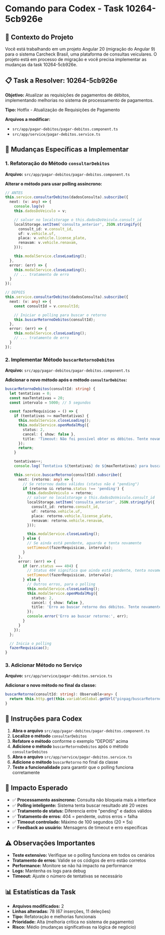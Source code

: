 # Comando para Codex - Task 10264-5cb926e

## 🎯 Contexto do Projeto
Você está trabalhando em um projeto Angular 20 (migração do Angular 9) para o sistema Carcheck Brasil, uma plataforma de consultas veiculares. O projeto está em processo de migração e você precisa implementar as mudanças da task 10264-5cb926e.

## 📋 Task a Resolver: 10264-5cb926e

**Objetivo:** Atualizar as requisições de pagamentos de débitos, implementando melhorias no sistema de processamento de pagamentos.

**Tipo:** Hotfix - Atualização de Requisições de Pagamento

**Arquivos a modificar:**
- `src/app/pagar-debitos/pagar-debitos.component.ts`
- `src/app/service/pagar-debitos.service.ts`

## 🔧 Mudanças Específicas a Implementar

### 1. Refatoração do Método `consultarDebitos`

**Arquivo:** `src/app/pagar-debitos/pagar-debitos.component.ts`

**Alterar o método para usar polling assíncrono:**

```typescript
// ANTES
this.service.consultarDebitos(dadosConsulta).subscribe({
  next: (v: any) => {
    console.log(v)
    this.dadosDoVeiculo = v;

    // salvar no localstorage o this.dadosDoVeiculo.consult_id
    localStorage.setItem('consulta_anterior', JSON.stringify({
      consult_id: v.consult_id,
      uf: v.vehicle.uf,
      placa: v.vehicle.license_plate,
      renavam: v.vehicle.renavam,
    }));

    this.modalService.closeLoading();
  },
  error: (err) => {
    this.modalService.closeLoading();
    // ... tratamento de erro
  }
});

// DEPOIS
this.service.consultarDebitos(dadosConsulta).subscribe({
  next: (v: any) => {
    const consultId = v.consultId;

    // Iniciar o polling para buscar o retorno
    this.buscarRetornoDebitos(consultId);
  },
  error: (err) => {
    this.modalService.closeLoading();
    // ... tratamento de erro
  }
});
```

### 2. Implementar Método `buscarRetornoDebitos`

**Arquivo:** `src/app/pagar-debitos/pagar-debitos.component.ts`

**Adicionar o novo método após o método `consultarDebitos`:**

```typescript
buscarRetornoDebitos(consultId: string) {
  let tentativas = 0;
  const maxTentativas = 20;
  const intervalo = 5000; // 5 segundos

  const fazerRequisicao = () => {
    if (tentativas >= maxTentativas) {
      this.modalService.closeLoading();
      this.modalService.openModalMsg({
        status: 2,
        cancel: { show: false },
        title: 'Timeout: Não foi possível obter os débitos. Tente novamente mais tarde.'
      });
      return;
    }

    tentativas++;
    console.log(`Tentativa ${tentativas} de ${maxTentativas} para buscar retorno dos débitos`);

    this.service.buscarRetorno(consultId).subscribe({
      next: (retorno: any) => {
        // Se retornou dados válidos (status não é "pending")
        if (retorno && retorno.status !== 'pending') {
          this.dadosDoVeiculo = retorno;
          // salvar no localstorage o this.dadosDoVeiculo.consult_id
          localStorage.setItem('consulta_anterior', JSON.stringify({
            consult_id: retorno.consult_id,
            uf: retorno.vehicle.uf,
            placa: retorno.vehicle.license_plate,
            renavam: retorno.vehicle.renavam,
          }));

          this.modalService.closeLoading();
        } else {
          // Se ainda está pendente, aguarda e tenta novamente
          setTimeout(fazerRequisicao, intervalo);
        }
      },
      error: (err) => {
        if (err.status === 404) {
          // Status 404 significa que ainda está pendente, tenta novamente
          setTimeout(fazerRequisicao, intervalo);
        } else {
          // Outros erros, para o polling
          this.modalService.closeLoading();
          this.modalService.openModalMsg({
            status: 2,
            cancel: { show: false },
            title: 'Erro ao buscar retorno dos débitos. Tente novamente.'
          });
          console.error('Erro ao buscar retorno:', err);
        }
      }
    });
  };

  // Inicia o polling
  fazerRequisicao();
}
```

### 3. Adicionar Método no Serviço

**Arquivo:** `src/app/service/pagar-debitos.service.ts`

**Adicionar o novo método no final da classe:**

```typescript
buscarRetorno(consultId: string): Observable<any> {
  return this.http.get(this.variableGlobal.getUrl("pinpag/buscarRetorno/" + consultId))
}
```

## 🎯 Instruções para Codex

1. **Abra o arquivo** `src/app/pagar-debitos/pagar-debitos.component.ts`
2. **Localize o método** `consultarDebitos`
3. **Refatore o método** conforme o exemplo "DEPOIS" acima
4. **Adicione o método** `buscarRetornoDebitos` após o método `consultarDebitos`
5. **Abra o arquivo** `src/app/service/pagar-debitos.service.ts`
6. **Adicione o método** `buscarRetorno` no final da classe
7. **Teste a funcionalidade** para garantir que o polling funciona corretamente

## 🚀 Impacto Esperado

- ✅ **Processamento assíncrono:** Consulta não bloqueia mais a interface
- ✅ **Polling inteligente:** Sistema tenta buscar resultado até 20 vezes
- ✅ **Tratamento de status:** Diferencia entre "pending" e dados válidos
- ✅ **Tratamento de erros:** 404 = pendente, outros erros = falha
- ✅ **Timeout controlado:** Máximo de 100 segundos (20 × 5s)
- ✅ **Feedback ao usuário:** Mensagens de timeout e erro específicas

## ⚠️ Observações Importantes

- **Teste extensivo:** Verifique se o polling funciona em todos os cenários
- **Tratamento de erros:** Valide se os códigos de erro estão corretos
- **Performance:** Monitore se não há impacto na performance
- **Logs:** Mantenha os logs para debug
- **Timeout:** Ajuste o número de tentativas se necessário

## 📊 Estatísticas da Task

- **Arquivos modificados:** 2
- **Linhas alteradas:** 78 (67 inserções, 11 deleções)
- **Tipo:** Refatoração e melhorias funcionais
- **Prioridade:** Alta (melhoria crítica no sistema de pagamento)
- **Risco:** Médio (mudanças significativas na lógica de negócio)
